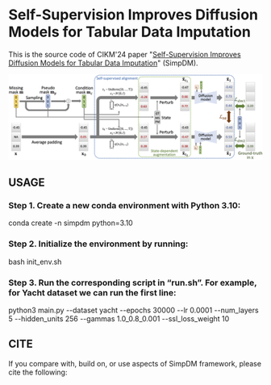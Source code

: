 # Self-Supervision Improves Diffusion Models for Tabular Data Imputation

This is the source code of CIKM'24 paper "[Self-Supervision Improves Diffusion Models for Tabular Data Imputation]()" (SimpDM). 

![The proposed framework](pipeline.png)

## USAGE

### Step 1. Create a new conda environment with Python 3.10:
conda create -n simpdm python=3.10

### Step 2. Initialize the environment by running:
bash init_env.sh

### Step 3. Run the corresponding script in “run.sh”. For example, for Yacht dataset we can run the first line:
python3 main.py --dataset yacht --epochs 30000 --lr 0.0001 --num_layers 5 --hidden_units 256 --gammas 1.0_0.8_0.001 --ssl_loss_weight 10

## CITE

If you compare with, build on, or use aspects of SimpDM framework, please cite the following:
```
```
